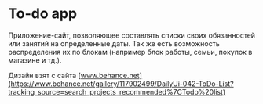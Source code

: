 # To-do app

Приложение-сайт, позволяющее составлять списки своих обязанностей или занятий на определенные даты. 
Так же есть возможность распределения их по блокам (например блок работы, семьи, покупок в магазине и тд.). 

Дизайн взят с сайта [www.behance.net](https://www.behance.net/gallery/117902499/DailyUi-042-ToDo-List?tracking_source=search_projects_recommended%7CTodo%20list)